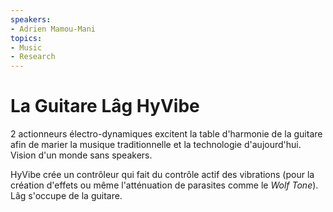 ```yaml
---
speakers:
- Adrien Mamou-Mani
topics:
- Music
- Research
---
```


# La Guitare Lâg HyVibe

2 actionneurs électro-dynamiques excitent la table d'harmonie de la guitare afin de marier la musique traditionnelle et la technologie d'aujourd'hui. Vision d'un monde sans speakers.

HyVibe crée un contrôleur qui fait du contrôle actif des vibrations (pour la création d'effets ou même l'atténuation de parasites comme le *Wolf Tone*). Lâg s'occupe de la guitare.
